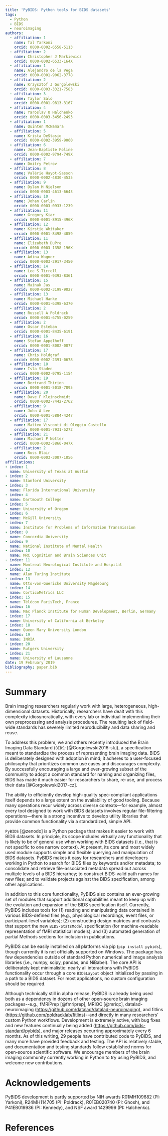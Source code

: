 ```yaml
---
title: 'PyBIDS: Python tools for BIDS datasets'
tags:
  - Python
  - BIDS
  - neuroimaging
authors:
  - affiliation: 1
    name: Tal Yarkoni
    orcid: 0000-0002-6558-5113
  - affiliation: 2
    name: Christopher J Markiewicz
    orcid: 0000-0002-6533-164X
  - affiliation: 1
    name: Alejandro de la Vega
    orcid: 0000-0001-9062-3778
  - affiliation: 2
    name: Krzysztof J Gorgolewski
    orcid: 0000-0003-3321-7583
  - affiliation: 3
    name: Taylor Salo
    orcid: 0000-0001-9813-3167
  - affiliation: 4
    name: Yaroslav O Halchenko
    orcid: 0000-0003-3456-2493
  - affiliation: 1
    name: Quinten McNamara
  - affiliation: 5
    name: Krista DeStasio
    orcid: 0000-0002-3959-9060
  - affiliation: 6
    name: Jean-Baptiste Poline
    orcid: 0000-0002-9794-749X
  - affiliation: 7
    name: Dmitry Petrov
  - affiliation: 8
    name: Valérie Hayot-Sasson
    orcid: 0000-0002-4830-4535
  - affiliation: 9
    name: Dylan M Nielson
    orcid: 0000-0003-4613-6643
  - affiliation: 10
    name: Johan Carlin
    orcid: 0000-0003-0933-1239
  - affiliation: 11
    name: Gregory Kiar
    orcid: 0000-0001-8915-496X
  - affiliation: 12
    name: Kirstie Whitaker
    orcid: 0000-0001-8498-4059
  - affiliation: 11
    name: Elizabeth DuPre
    orcid: 0000-0003-1358-196X
  - affiliation: 13
    name: Adina Wagner
    orcid: 0000-0003-2917-3450
  - affiliation: 14
    name: Lee S Tirrell
    orcid: 0000-0001-9393-8361
  - affiliation: 15
    name: Mainak Jas
    orcid: 0000-0002-3199-9027
  - affiliation: 13
    name: Michael Hanke
    orcid: 0000-0001-6398-6370
  - affiliation: 2
    name: Russell A Poldrack
    orcid: 0000-0001-6755-0259
  - affiliation: 2
    name: Oscar Esteban
    orcid: 0000-0001-8435-6191
  - affiliation: 16
    name: Stefan Appelhoff
    orcid: 0000-0001-8002-0877
  - affiliation: 17
    name: Chris Holdgraf
    orcid: 0000-0002-2391-0678
  - affiliation: 18
    name: Isla Staden
    orcid: 0000-0002-0795-1154
  - affiliation: 19
    name: Bertrand Thirion
    orcid: 0000-0001-5018-7895
  - affiliation: 20
    name: Dave F Kleinschmidt
    orcid: 0000-0002-7442-2762
  - affiliation: 9
    name: John A Lee
    orcid: 0000-0001-5884-4247
  - affiliation: 17
    name: Matteo Visconti di Oleggio Castello
    orcid: 0000-0001-7931-5272
  - affiliation: 21
    name: Michael P Notter
    orcid: 0000-0002-5866-047X
  - affiliation: 2
    name: Ross Blair
    orcid: 0000-0003-3007-1056
affiliations:
- index: 1
  name: University of Texas at Austin
- index: 2
  name: Stanford University
- index: 3
  name: Florida International University
- index: 4
  name: Dartmouth College
- index: 5
  name: University of Oregon
- index: 6
  name: McGill University
- index: 7
  name: Institute for Problems of Information Transmission
- index: 8
  name: Concordia University
- index: 9
  name: National Institute of Mental Health
- index: 10
  name: MRC Cognition and Brain Sciences Unit
- index: 11
  name: Montreal Neurological Institute and Hospital
- index: 12
  name: Alan Turing Institute
- index: 13
  name: Otto-von-Guericke University Magdeburg
- index: 14
  name: CorticoMetrics LLC
- index: 15
  name: Télécom ParisTech, France
- index: 16
  name: Max Planck Institute for Human Development, Berlin, Germany
- index: 17
  name: University of California at Berkeley
- index: 18
  name: Queen Mary University London
- index: 19
  name: INRIA
- index: 20
  name: Rutgers University
- index: 21
  name: University of Lausanne
date: 19 February 2019
bibliography: paper.bib
---
```


# Summary

Brain imaging researchers regularly work with large, heterogeneous,
high-dimensional datasets. Historically, researchers have dealt with this
complexity idiosyncratically, with every lab or individual implementing their
own preprocessing and analysis procedures. The resulting lack of field-wide
standards has severely limited reproducibility and data sharing and reuse.

To address this problem, we and others recently introduced the Brain Imaging
Data Standard (``BIDS``; [@Gorgolewski2016-sk]), a specification meant to
standardize the process of representing brain imaging data. BIDS is
deliberately designed with adoption in mind; it adheres to a user-focused
philosophy that prioritizes common use cases and discourages complexity. By
successfully encouraging a large and ever-growing subset of the community to
adopt a common standard for naming and organizing files, BIDS has made it much
easier for researchers to share, re-use, and process their data
[@Gorgolewski2017-cz].

The ability to efficiently develop high-quality spec-compliant applications
itself depends to a large extent on the availability of good tooling.
Because many operations recur widely across diverse contexts—for example,
almost every tool designed to work with BIDS datasets involves regular
file-filtering operations—there is a strong incentive to develop utility
libraries that provide common functionality via a standardized, simple API.

``PyBIDS`` [@zenodo] is a Python package that makes it easier to work with BIDS
datasets. In principle, its scope includes virtually any functionality that is
likely to be of general use when working with BIDS datasets (i.e., that is not
specific to one narrow context). At present, its core and most widely used
module supports simple and flexible querying and manipulation of BIDS datasets.
PyBIDS makes it easy for researchers and developers working in Python to search
for BIDS files by keywords and/or metadata; to consolidate and retrieve
file-associated metadata spread out across multiple levels of a BIDS hierarhcy;
to construct BIDS-valid path names for new files; and to validate projects
against the BIDS specification, among other applications.

In addition to this core functionality, PyBIDS also contains an ever-growing
set of modules that support additional capabilities meant to keep up with the
evolution and expansion of the BIDS specification itself. Currently, PyBIDS
includes tools for (1) reading and manipulating data contained in various
BIDS-defined files (e.g., physiological recordings, event files, or
participant-level variables); (2) constructing design matrices and contrasts
that support the new ``BIDS-StatsModel`` specification (for machine-readable
representation of fMRI statistical models); and (3) automated generation of
partial Methods sections for inclusion in publications.

PyBIDS can be easily installed on all platforms via pip (``pip install
pybids``), though currently it is not officially supported on Windows. The
package has few dependencies outside of standard Python numerical and image
analysis libraries (i.e., numpy, scipy, pandas, and NiBabel). The core API
is deliberately kept minimalistic: nearly all interactions with PyBIDS
functionality occur through a core ``BIDSLayout`` object initialized by passing
in a path to a BIDS dataset. For most applications, no custom configuration
should be required.

Although technically still in alpha release, PyBIDS is already being used both
as a dependency in dozens of other open-source brain imaging packages--e.g.,
fMRIPrep [@fmriprep], MRIQC [@mriqc], datalad-neuroimaging
(https://github.com/datalad/datalad-neuroimaging), and fitlins
(https://github.com/poldracklab/fitlins)--and directly in many researchers'
custom Python workflows. Development is extremely active, with bug fixes and
new features continually being added (https://github.com/bids-standard/pybids),
and major releases occurring approximately every 6 months. As of this writing,
29 people have contributed code to PyBIDS, and many more have provided feedback
and testing. The API is relatively stable, and documentation and testing
standards follow established norms for open-source scientific software. We
encourage members of the brain imaging community currently working in Python to
try using PyBIDS, and welcome new contributions.

# Acknowledgements

PyBIDS development is partly supported by NIH awards R01MH109682 (PI: Yarkoni),
R24MH114705 (PI: Poldrack), R01EB020740 (PI: Ghosh), and P41EB019936 (PI:
Kennedy), and NSF award 1429999 (PI: Halchenko).

# References
